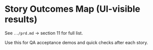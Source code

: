 # Story Outcomes Map (UI-visible results)

See `../prd.md` → section 11 for full list.

Use this for QA acceptance demos and quick checks after each story.
